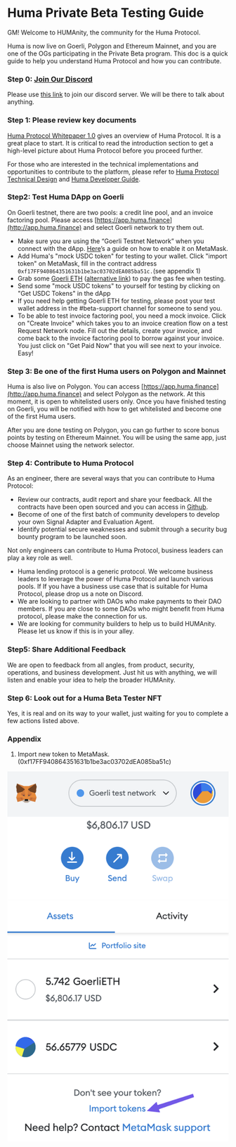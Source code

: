 # Huma Private Beta Testing Guide

GM! Welcome to HUMAnity, the community for the Huma Protocol.&#x20;

Huma is now live on Goerli, Polygon and Ethereum Mainnet, and you are one of the OGs participating in the Private Beta program. This doc is a quick guide to help you understand Huma Protocol and how you can contribute.&#x20;

### Step 0: [Join Our Discord](https://discord.com/invite/6HVkGfvMJh)

Please use [this link](https://discord.com/invite/6HVkGfvMJh) to join our discord server. We will be there to talk about anything.

### Step 1: Please review key documents

[Huma Protocol Whitepaper 1.0](https://docs.huma.finance) gives an overview of Huma Protocol. It is a great place to start. It is critical to read the introduction section to get a high-level picture about Huma Protocol before you proceed further.&#x20;

For those who are interested in the technical implementations and opportunities to contribute to the platform, please refer to [Huma Protocol Technical Design](https://www.notion.so/Huma-Protocol-Technical-Design-3f14b57e6a2844248e93c37bc5322552) and [Huma Developer Guide](https://docs.huma.finance/developer-guidlines).&#x20;

### Step2: Test Huma DApp on Goerli

On Goerli testnet, there are two pools: a credit line pool, and an invoice factoring pool. Please access [https://app.huma.finance](http://app.huma.finance) and select Goerli network to try them out.&#x20;

* Make sure you are using the “Goerli Testnet Network” when you connect with the dApp. [Here](https://blog.cryptostars.is/goerli-g%C3%B6rli-testnet-network-to-metamask-and-receiving-test-ethereum-in-less-than-2-min-de13e6fe5677)’s a guide on how to enable it on MetaMask.
* Add Huma's "mock USDC token" for testing to your wallet.  Click "import token" on MetaMask, fill in the contract address `0xf17FF940864351631b1be3ac03702dEA085ba51c.`(see appendix 1)
* Grab some [Goerli ETH](https://goerlifaucet.com/) ([alternative link](https://goerli-faucet.pk910.de/)) to pay the gas fee when testing.&#x20;
* Send some "mock USDC tokens" to yourself for testing by clicking on "Get USDC Tokens" in the dApp
* If you need help getting Goerli ETH for testing, please post your test wallet address in the #beta-support channel for someone to send you.
* To be able to test invoice factoring pool, you need a mock invoice. Click on "Create Invoice" which takes you to an invoice creation flow on a test Request Network node. Fill out the details, create your invoice, and come back to the invoice factoring pool to borrow against your invoice. You just click on "Get Paid Now" that you will see next to your invoice. Easy!

### Step 3: Be one of the first Huma users on Polygon and Mainnet

Huma is also live on Polygon. You can access [https://app.huma.finance](http://app.huma.finance) and select Polygon as the network. At this moment, it is open to whitelisted users only. Once you have finished testing on Goerli, you will be notified with how to get whitelisted and become one of the first Huma users.

After you are done testing on Polygon, you can go further to score bonus points by testing on Ethereum Mainnet. You will be using the same app, just choose Mainnet using the network selector. &#x20;

### Step 4: Contribute to Huma Protocol

As an engineer, there are several ways that you can contribute to Huma Protocol:&#x20;

* Review our contracts, audit report and share your feedback. All the contracts have been open sourced and you can access in [Github](https://github.com/00labs/huma-contracts/tree/844f4c9cbe2361ce7a57f9da4939c740bf236b6d).&#x20;
* Become of one of the first batch of community developers to develop your own Signal Adapter and Evaluation Agent.&#x20;
* Identify potential secure weaknesses and submit through a security bug bounty program to be launched soon.&#x20;

Not only engineers can contribute to Huma Protocol, business leaders can play a key role as well.&#x20;

* Huma lending protocol is a generic protocol. We welcome business leaders to leverage the power of Huma Protocol and launch various pools. If If you have a business use case that is suitable for Huma Protocol, please drop us a note on Discord.&#x20;
* We are looking to partner with DAOs who make payments to their DAO members. If you are close to some DAOs who might benefit from Huma protocol, please make the connection for us.&#x20;
* We are looking for community builders to help us to build HUMAnity. Please let us know if this is  in your alley.

### Step5: Share Additional Feedback

We are open to feedback from all angles, from product, security, operations, and business development. Just hit us with anything, we will listen and enable your idea to help the broader HUMAnity.&#x20;

### Step 6: Look out for a Huma Beta Tester NFT&#x20;

Yes, it is real and on its way to your wallet, just waiting for you to complete a few actions listed above.&#x20;

### Appendix

1. Import new token to MetaMask. (0xf17FF940864351631b1be3ac03702dEA085ba51c)

![](.gitbook/assets/image.png)


